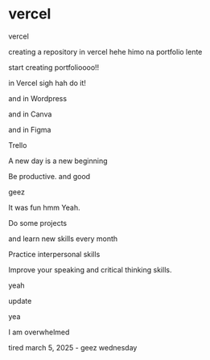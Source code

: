 # vercel
vercel

creating a repository in vercel hehe
himo na portfolio lente

start creating portfolioooo!!

in Vercel sigh
hah
do it!

and in Wordpress

and in Canva

and in Figma

Trello

A new day is a new beginning

Be productive. and good 

geez

It was fun
hmm
Yeah.

Do some projects

and learn new skills every month

Practice interpersonal skills

Improve your speaking and critical thinking skills.

yeah

update

yea

I am overwhelmed 

tired march 5, 2025 - geez wednesday 

